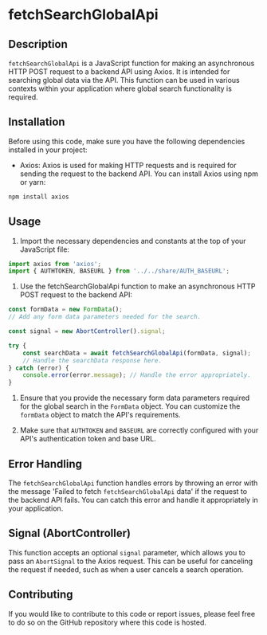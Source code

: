# fetchSearchGlobalApi

## Description
`fetchSearchGlobalApi` is a JavaScript function for making an asynchronous HTTP POST request to a backend API using Axios. It is intended for searching global data via the API. This function can be used in various contexts within your application where global search functionality is required.

## Installation
Before using this code, make sure you have the following dependencies installed in your project:

- Axios: Axios is used for making HTTP requests and is required for sending the request to the backend API.
You can install Axios using npm or yarn:
```jsx
npm install axios
```

## Usage
1) Import the necessary dependencies and constants at the top of your JavaScript file:

```jsx
import axios from 'axios';
import { AUTHTOKEN, BASEURL } from '../../share/AUTH_BASEURL';
```
1) Use the fetchSearchGlobalApi function to make an asynchronous HTTP POST request to the backend API:

```jsx
const formData = new FormData();
// Add any form data parameters needed for the search.

const signal = new AbortController().signal;

try {
    const searchData = await fetchSearchGlobalApi(formData, signal);
    // Handle the searchData response here.
} catch (error) {
    console.error(error.message); // Handle the error appropriately.
}

```

1) Ensure that you provide the necessary form data parameters required for the global search in the `FormData` object. You can customize the `formData` object to match the API's requirements.

1) Make sure that `AUTHTOKEN` and `BASEURL` are correctly configured with your API's authentication token and base URL.

## Error Handling
The `fetchSearchGlobalApi` function handles errors by throwing an error with the message 'Failed to fetch `fetchSearchGlobalApi` data' if the request to the backend API fails. You can catch this error and handle it appropriately in your application.

## Signal (AbortController)
This function accepts an optional `signal` parameter, which allows you to pass an `AbortSignal` to the Axios request. This can be useful for canceling the request if needed, such as when a user cancels a search operation.

## Contributing
If you would like to contribute to this code or report issues, please feel free to do so on the GitHub repository where this code is hosted.